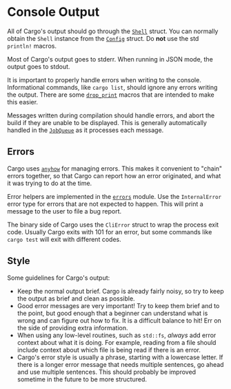 # Console Output

All of Cargo's output should go through the [`Shell`] struct. You can normally
obtain the `Shell` instance from the [`Config`] struct. Do **not** use the std
`println!` macros.

Most of Cargo's output goes to stderr. When running in JSON mode, the output
goes to stdout.

It is important to properly handle errors when writing to the console.
Informational commands, like `cargo list`, should ignore any errors writing
the output. There are some [`drop_print`] macros that are intended to make
this easier.

Messages written during compilation should handle errors, and abort the build
if they are unable to be displayed. This is generally automatically handled in
the [`JobQueue`] as it processes each message.

[`Shell`]: https://github.com/rust-lang/cargo/blob/master/src/cargo/core/shell.rs
[`Config`]: https://github.com/rust-lang/cargo/blob/master/src/cargo/util/config/mod.rs
[`drop_print`]: https://github.com/rust-lang/cargo/blob/e4b65bdc80f2a293447f2f6a808fa7c84bf9a357/src/cargo/util/config/mod.rs#L1820-L1848
[`JobQueue`]: https://github.com/rust-lang/cargo/blob/master/src/cargo/core/compiler/job_queue/mod.rs

## Errors

Cargo uses [`anyhow`] for managing errors. This makes it convenient to "chain"
errors together, so that Cargo can report how an error originated, and what it
was trying to do at the time.

Error helpers are implemented in the [`errors`] module. Use the
`InternalError` error type for errors that are not expected to happen. This
will print a message to the user to file a bug report.

The binary side of Cargo uses the `CliError` struct to wrap the process exit
code. Usually Cargo exits with 101 for an error, but some commands like `cargo
test` will exit with different codes.

[`errors`]: https://github.com/rust-lang/cargo/blob/master/src/cargo/util/errors.rs

## Style

Some guidelines for Cargo's output:

* Keep the normal output brief. Cargo is already fairly noisy, so try to keep
  the output as brief and clean as possible.
* Good error messages are very important! Try to keep them brief and to the
  point, but good enough that a beginner can understand what is wrong and can
  figure out how to fix. It is a difficult balance to hit! Err on the side of
  providing extra information.
* When using any low-level routines, such as `std::fs`, *always* add error
  context about what it is doing. For example, reading from a file should
  include context about which file is being read if there is an error.
* Cargo's error style is usually a phrase, starting with a lowercase letter.
  If there is a longer error message that needs multiple sentences, go ahead
  and use multiple sentences. This should probably be improved sometime in the
  future to be more structured.

[`anyhow`]: https://docs.rs/anyhow
